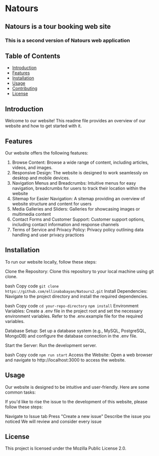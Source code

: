 # Natours

## Natours is a tour booking web site 
### This is a second version of Natours web application


## Table of Contents
- [Introduction](#introduction)
- [Features](#features)
- [Installation](#installation)
- [Usage](#usage)
- [Contributing](#contributing)
- [License](#license)

  
## Introduction
Welcome to our website! This readme file provides an overview of our website and how to get started with it.

## Features
Our website offers the following features:

1. Browse Content: Browse a wide range of content, including articles, videos, and images.
2. Responsive Design: The website is designed to work seamlessly on desktop and mobile devices.
3. Navigation Menus and Breadcrumbs: Intuitive menus for easy navigation, breadcrumbs for users to track their location within the website
4. Sitemap for Easier Navigation: A sitemap providing an overview of website structure and content for users
5. Media Galleries and Sliders: Galleries for showcasing images or multimedia content
6. Contact Forms and Customer Support: Customer support options, including contact information and response channels
7. Terms of Service and Privacy Policy: Privacy policy outlining data handling and user privacy practices

## Installation
To run our website locally, follow these steps:

Clone the Repository: Clone this repository to your local machine using git clone.

bash
Copy code
`git clone https://github.com/ellinababayan/Natours2.git`
Install Dependencies: Navigate to the project directory and install the required dependencies.

bash
Copy code
`cd your-repo-directory`
`npm install`
Environment Variables: Create a .env file in the project root and set the necessary environment variables. Refer to the .env.example file for the required variables.

Database Setup: Set up a database system (e.g., MySQL, PostgreSQL, MongoDB) and configure the database connection in the .env file.

Start the Server: Run the development server.

bash
Copy code
`npm run start`
Access the Website: Open a web browser and navigate to http://localhost:3000 to access the website.

## Usage
Our website is designed to be intuitive and user-friendly. Here are some common tasks:

If you'd like to rise the issue to the development of this website, please follow these steps:

Navigate to Issue tab
Press "Create a new issue"
Describe the issue you noticed
We will review and consider every issue

## License
This project is licensed under the Mozilla Public License 2.0.

